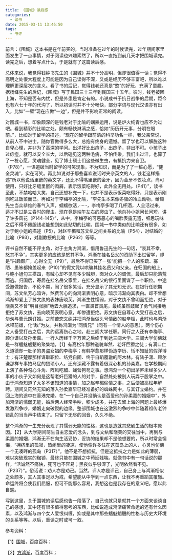 ```yaml
---
title: 《围城》读后感
categories:
  - 读书
date: 2015-03-11 13:46:50
tags:
  - 书评
---
```


前言：《围城》这本书是在年前买的，当时准备在过年的时候读完，过年期间家里面发生了一点事情，对于阅读也兴趣索然了，所以一直拖到前几天才把围城读完。读完之后，想着写点什么，于是就有了这篇读后感。

<!-- more -->

总体来说，我觉得钱钟书先生的《围城》并不十分高明，但却很值得一读；觉得不高明之处很大程度上可能是因为自己读得不深，又或是经历不够丰富吧，所以难以理解更深层次的含义。看了书的后记，觉得钱老还真是“憨”的好玩，充满了童趣。据杨绛先生的后记，《围城》写于民国三十三年到民国三十五年。彼时，钱老被困上海，不知是否有内忧，但是外患是肯定有的。小说成书于抗日战争的后期，距今也有六七十年的代沟了，所以初读时并不十分畅快，部分字词与现代汉语亦有出入，比如“一壁”现在应做“一边”，但是并不影响正常的阅读。

对围城一书，印象颇深的是钱老对于比喻的娴熟运用，说是炉火纯青也应不为过吧。看到精彩的比喻之处，颇有畅快淋漓之感，恰如“历历开元事，分明在眼前。”，比如对于留学的描述，“现在的留学跟前清的科举功名一样，我父亲常说，从前人不中进士，随你官做得多么大，总抱有终身的遗憾。留了学也可以解脱这种自卑心理，并非为了高深的学问。出洋好比出痘子，出痧子，非出不可。小孩子出过痧痘，就可以安全长大，以后碰见这两种毛病，不怕传染。我们出过洋，也算了了一桩心愿，灵魂健全，见了博士硕士们这些微生虫，有抵抗力来自卫。（P78）”，一语道破当时留学的可笑现象，不为知识，而是为了了一桩心愿，“健全灵魂”，实在可笑。再比如说对于那些喜欢说话时夹杂英文的人，钱老这样描述“所以他说话里嵌的英文字，还比不得嘴里嵌的金牙，因为金牙不仅妆点，尚可使用，只好比牙缝里嵌的肉屑，表示饭菜吃得好，此外全无用处。（P41）”，读书至此，不禁哈哈大笑，自己还想补充一下，也并不是表示饭菜吃得好，只是表示刚刚吃过饭菜而已。再如对于李梅亭的比喻，“李先生本来像冬蛰的冷血动物，给顾先生当众恭维的春气入声，蠕蠕欲活，······，李梅亭多喝了几杯酒，人全活过来，适才不过是立春时的爬虫，现在竟是端午左右的爬虫了。他向孙小姐问长问短，讲了许多风花（P144-145）”，从中，李梅亭的可恶恶心的嘴脸表露无遗，细思玩味之后不得不佩服钱老能想到如此贴切的比喻。围城一书中类似的比喻还有很多，如对于鲍小姐的描述（P5），对赵辛楣和苏文纨之间关系的比喻（P54），对结婚的比喻（P93），对副教授的比喻（P262）等等。

评书自然不能不评主角，对于主角方鸿渐，借用鲁迅先生的一句话，“哀其不幸，怒其不争”。其实更多的应该是怒其不争。鸿渐在挂名岳父的资助下出过留学，却是“兴趣颇广，心得全无（P9）”，最后不得已买了一张“能把一个人的空疏、寡陋、愚笨都掩盖起来（P10）”的假文凭以哄骗其挂名岳父和父亲。在归国的船上，与鲍小姐勾三搭四，有贼心却不见有多少贼胆，面对众人的调侃，最后却只能落荒而逃。归国后，寄居在挂名岳父家里，在挂名岳父的银行里面谋了一个职位。中途受邀做报告，不伦不类，闹了很多笑话，充分显示了其无知无识。在银行任职期间，苏文纨芳心暗许，煞费苦心的向鸿渐表明心意，暗示鸿渐向其表白。却不曾想鸿渐却爱上了苏文纨的表妹唐晓芙。鸿渐生性懦弱，对于文纨不曾明面拒绝，对于晓芙又不曾“明目张胆”地去大胆追求，一直畏首畏尾，最终虽然鼓起了勇气间接地拒绝了苏文纨，去向晓芙表明心意，却惨遭拒绝。苏文纨在自尊心大受打击之后，匆匆与曹元朗订婚。之前苦恋文纨并把鸿渐当做头号情敌的赵辛楣，此时也与鸿渐冰释前嫌，化“敌”为友。并称鸿渐为“同情兄”（同有一个情人的意思）。两个伤心之人备受打击之后，共约远离伤心之地，赴三闾大学任职。同行之人还有李梅亭、顾尔谦以及孙柔嘉。一行人历经千辛万苦之后终于到达三闾大学。三闾大学仿佛就是一群魑魅魍魉的聚集地，【1】有高松年那种道貌岸然、老奸巨猾之徒；有满口仁义道德却一肚子的男盗女娼的李梅亭；有韩学愈那样伪造学历、恬不知耻的假洋博士；有汪楚厚那样谋取职位、结党自固、终于自蹈覆辙的阿木林。有陆子潇、顾尔谦那样专事拍马屁的猥琐小人。还有深藏不露有着很深心机的孙柔嘉。在学校期间上演了各种勾心斗角、阵风吃醋、蝇营狗苟之事。想鸿渐一个初出茅庐未经多少人事的小伙子又如何是这帮老奸巨猾的人的对手，自然处处被别人玩弄于股掌之中。由于鸿渐知道了太多不该知道的事情，加之赵辛楣偷情之事，之后便被高松年解聘。期间又茫然无知的落入孙柔嘉早已经准备好的蜘蛛网中，与其订立婚约。并在回上海的途中在香港完婚。在“一个自己并没确认是否爱他的孙柔嘉的婚姻中”，外加鸿渐的懦弱无能，婚后两人经常争吵，积少成多，并在去留上海的问题上最终爆发激烈争吵，婚姻走向破裂的边缘。整部围城也在这激烈的争吵中伴随着祖传老钟错乱的当当声中结束了。只留下无尽的回音，久久不绝。

整个鸿渐的一生充分表现了其懦弱无能的性格，这也是造就其悲剧生活的根本原因。【2】从大学期间萌生自主恋爱的念头，到与文纨和晓芙的交往当中，再到与柔嘉的婚姻，鸿渐无不在向生活妥协，妥协的结果却不是他想要的，所以时常会懊悔，“拥挤里的孤寂，热闹里的凄凉，使他像许多住在这孤岛上的人，心灵也仿佛一个无凑畔的孤岛（P317）”。他不是不想抵抗，但是这抵抗之力是如此的薄弱，难以突破现实的枷锁，最终只能在围城之中苟延残喘。就像书中有一句话说的那样，“活诚然不痛快，死可也不容易；黑夜似乎够深了，光明依然看不见。（P237）”。俗话说：劝人亦是劝己。当然，评人亦是评己，自己身上与鸿渐相似之处颇多，其人其事足以为戒，希望能从中学到一点东西，让我不再重蹈其覆辙。命运终将会使我们屈服，但可不能那么容易，我想这也是我存在的意义吧。愿以此自勉。

写到这里，关于围城的读后感也告一段落了，自己也就只是就其一个方面来谈谈自己的感想，其中还有很多值得思考的东西，比如说造成鸿渐痛苦命运的还有什么因素，以及鸿渐与四个女人爱恨纠缠，抑或是其中那些魑魅魍魉的性格与历史大环境的关系等等。以后，重读之时或可一叙。

参考资料：

【1】[围城](http://baike.baidu.com/link?url=M0Uc7ycW5seJVHsURouR6lMW7yACCe-DhlNAcBhFguDRMpHxRHvnW0rWvS7ewLrB9iV016z852NtDH3b8LMdbZnEIBcvoaU5cZ8KeB2DREK "围城_百度百科")，百度百科；

【2】[方鸿渐](http://baike.baidu.com/view/643141.htm "方鸿渐_百度百科")，百度百科；

